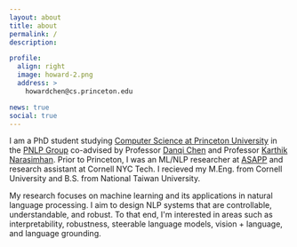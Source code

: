 ```yaml
---
layout: about
title: about
permalink: /
description:

profile:
  align: right
  image: howard-2.png
  address: >
    howardchen@cs.princeton.edu

news: true
social: true
---
```

I am a PhD student studying [Computer Science at Princeton University](https://www.cs.princeton.edu/) in the [PNLP Group](https://nlp.cs.princeton.edu/) co-advised by Professor [Danqi Chen](https://www.cs.princeton.edu/~danqic/) and Professor [Karthik Narasimhan](https://www.cs.princeton.edu/~karthikn/). Prior to Princeton, I was an ML/NLP researcher at [ASAPP](https://www.asapp.com/platform/applied-research/) and research assistant at Cornell NYC Tech. I recieved my M.Eng. from Cornell University and B.S. from National Taiwan University.

My research focuses on machine learning and its applications in natural language processing. I aim to design NLP systems that are controllable, understandable, and robust. To that end, I'm interested in areas such as interpretability, robustness, steerable language models, vision + language, and language grounding.
